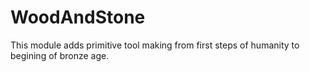 WoodAndStone
============

This module adds primitive tool making from first steps of humanity to begining of bronze age.
